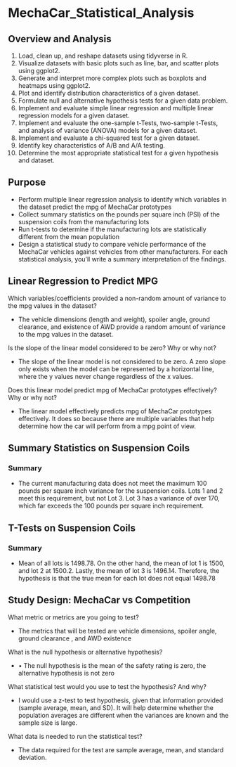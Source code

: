 # MechaCar_Statistical_Analysis

## Overview and Analysis
   1.  Load, clean up, and reshape datasets using tidyverse in R.
   2.  Visualize datasets with basic plots such as line, bar, and scatter plots using ggplot2.
   3.  Generate and interpret more complex plots such as boxplots and heatmaps using ggplot2.
   4.  Plot and identify distribution characteristics of a given dataset.
   5.  Formulate null and alternative hypothesis tests for a given data problem.
   6.  Implement and evaluate simple linear regression and multiple linear regression models for a given dataset.
   7.  Implement and evaluate the one-sample t-Tests, two-sample t-Tests, and analysis of variance (ANOVA) models for a given dataset.
   8.  Implement and evaluate a chi-squared test for a given dataset.
   9.  Identify key characteristics of A/B and A/A testing.
   10. Determine the most appropriate statistical test for a given hypothesis and dataset.

## Purpose 

   *  Perform multiple linear regression analysis to identify which variables in the dataset predict the mpg of MechaCar prototypes
   *  Collect summary statistics on the pounds per square inch (PSI) of the suspension coils from the manufacturing lots
   *  Run t-tests to determine if the manufacturing lots are statistically different from the mean population
   *  Design a statistical study to compare vehicle performance of the MechaCar vehicles against vehicles from other manufacturers. For each statistical analysis, you’ll write a summary interpretation of the findings.

## Linear Regression to Predict MPG

   Which variables/coefficients provided a non-random amount of variance to the mpg values in the dataset?
   
   *  The vehicle dimensions (length and weight), spoiler angle, ground clearance, and existence of AWD provide a random amount of variance to the mpg values in the dataset.
   
   Is the slope of the linear model considered to be zero? Why or why not?
   
   *  The slope of the linear model is not considered to be zero. A zero slope only exists when the model can be represented by a horizontal line, where the y values never change regardless of the x values.
   
   Does this linear model predict mpg of MechaCar prototypes effectively? Why or why not?
   
   *  The linear model effectively predicts mpg of MechaCar prototypes effectively. It does so because there are multiple variables that help determine how the car will perform from a mpg point of view.
   
## Summary Statistics on Suspension Coils

   ### Summary
   
   *  The current manufacturing data does not meet the maximum 100 pounds per square inch variance for the suspension coils. Lots 1 and 2 meet this requirement, but not Lot 3. Lot 3 has a variance of over 170, which far exceeds the 100 pounds per square inch requirement. 

## T-Tests on Suspension Coils

   ### Summary
   
   *  Mean of all lots is 1498.78. On the other hand, the mean of lot 1 is 1500, and lot 2 at 1500.2. Lastly, the mean of lot 3 is 1496.14. Therefore, the hypothesis is that the true mean for each lot does not equal 1498.78

## Study Design: MechaCar vs Competition

   What metric or metrics are you going to test?
   
   *  The metrics that will be tested are vehicle dimensions, spoiler angle, ground clearance , and AWD existence
   
   What is the null hypothesis or alternative hypothesis?
   
   *  •	The null hypothesis is the mean of the safety rating is zero, the alternative hypothesis is not zero
   
   What statistical test would you use to test the hypothesis? And why?
   
   *  I would use a z-test to test hypothesis, given that information provided (sample average, mean, and SD). It will help determine whether the population averages are different when the variances are known and the sample size is large.
   
   What data is needed to run the statistical test?
   
   *  The data required for the test are sample average, mean, and standard deviation.
